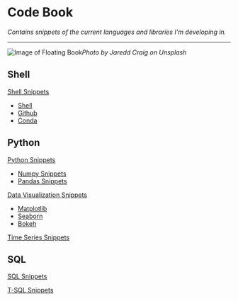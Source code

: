# Code Book

*Contains snippets of the current languages and libraries I'm developing in.*
***


![Image of Floating Book](https://images.unsplash.com/photo-1532012197267-da84d127e765?ixlib=rb-1.2.1&ixid=eyJhcHBfaWQiOjEyMDd9&auto=format&fit=crop&w=2134&q=80)*Photo by Jaredd Craig on Unsplash*

## Shell
[Shell Snippets](Shell/shell_snippets.md)

+ [Shell](Shell/shell_snippets.md#SHELL)
+ [Github](Shell/shell_snippets.md#GITHUB)
+ [Conda](Shell/shell_snippets.md#CONDA)

## Python
[Python Snippets](Python/python_snippets.md)

+ [Numpy Snippets](Python/python_snippets.md#NUMPY)
+ [Pandas Snippets](Python/python_snippets.md#PANDAS)

[Data Visualization Snippets](Python/data_visualization.md)
    
+ [Matplotlib](Python/data_visualization.md#MATPLOTLIB)
+ [Seaborn](Python/data_visualization.md#SEABORN)
+ [Bokeh](Python/data_visualization.md#BOKEH)

[Time Series Snippets](Python/time_series.md)

## SQL
[SQL Snippets](SQL/sql_snippets.md)

[T-SQL Snippets](SQL/tsql_snippets.md)
